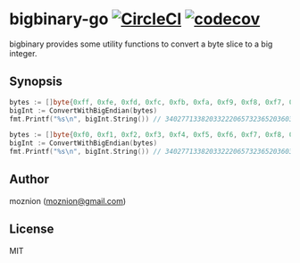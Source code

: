 bigbinary-go [![CircleCI](https://circleci.com/gh/moznion/bigbinary-go/tree/master.svg?style=svg)](https://circleci.com/gh/moznion/bigbinary-go/tree/master) [![codecov](https://codecov.io/gh/moznion/bigbinary-go/branch/master/graph/badge.svg)](https://codecov.io/gh/moznion/bigbinary-go)
==

bigbinary provides some utility functions to convert a byte slice to a big integer.

Synopsis
--

```go
bytes := []byte{0xff, 0xfe, 0xfd, 0xfc, 0xfb, 0xfa, 0xf9, 0xf8, 0xf7, 0xf6, 0xf5, 0xf4, 0xf3, 0xf2, 0xf1, 0xf0}
bigInt := ConvertWithBigEndian(bytes)
fmt.Printf("%s\n", bigInt.String()) // 340277133820332220657323652036036850160
```

```go
bytes := []byte{0xf0, 0xf1, 0xf2, 0xf3, 0xf4, 0xf5, 0xf6, 0xf7, 0xf8, 0xf9, 0xfa, 0xfb, 0xfc, 0xfd, 0xfe, 0xff}
bigInt := ConvertWithBigEndian(bytes)
fmt.Printf("%s\n", bigInt.String()) // 340277133820332220657323652036036850160
```

Author
--

moznion (<moznion@gmail.com>)

License
--

MIT

